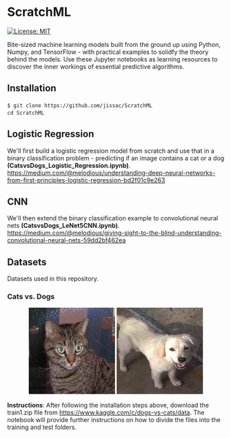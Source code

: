 # ScratchML
[![License: MIT](https://img.shields.io/badge/License-MIT-yellow.svg)](https://opensource.org/licenses/MIT)

Bite-sized machine learning models built from the ground up using Python, Numpy, and TensorFlow - with practical examples to solidfy the theory behind the models. Use these Jupyter notebooks as learning resources to discover the inner workings of essential predictive algorithms.     

## Installation
`$ git clone https://github.com/jissac/ScratchML`     
`cd ScratchML`   

## Logistic Regression 
We'll first build a logistic regression model from scratch and use that in a binary classification problem - predicting if an image contains a cat or a dog **(CatsvsDogs_Logistic_Regression.ipynb)**. https://medium.com/@melodious/understanding-deep-neural-networks-from-first-principles-logistic-regression-bd2f01c9e263    

## CNN      
We'll then extend the binary classification example to convolutional neural nets **(CatsvsDogs_LeNet5CNN.ipynb)**. https://medium.com/@melodious/giving-sight-to-the-blind-understanding-convolutional-neural-nets-59dd2bf462ea     

## Datasets
Datasets used in this repository.
### Cats vs. Dogs
<p align="center"> <img src="./images/cat.1.jpg">      <img src="/images/dog.10682.jpg" </p>    

**Instructions**: After following the installation steps above, download the train1.zip file from https://www.kaggle.com/c/dogs-vs-cats/data. The notebook will provide further instructions on how to divide the files into the training and test folders.

 
